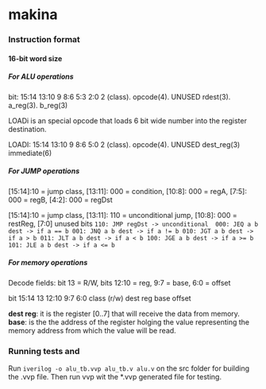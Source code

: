 # makina


### Instruction format

#### 16-bit word size

##### For ALU operations

bit: 15:14       13:10        9              8:6     5:3          2:0
     2 (class).  opcode(4).   UNUSED    rdest(3).  a_reg(3).     b_reg(3)

LOADi is an special opcode that loads 6 bit wide number into the register destination.

LOADI: 15:14       13:10        9         8:6          5:0
      2 (class).  opcode(4).   UNUSED  dest_reg(3)   immediate(6)

##### For JUMP operations

[15:14]:10 = jump class, [13:11]: 000 = condition, [10:8]: 000 = regA, [7:5]: 000 = regB, [4:2]: 000 = regDst

[15:14]:10 = jump class, [13:11]: 110 = unconditional jump, [10:8]: 000 = restReg, [7:0] unused bits
`
110: JMP regDst -> unconditional 
000: JEQ a b dest -> if a == b
001: JNQ a b dest -> if a != b
010: JGT a b dest -> if a > b
011: JLT a b dest -> if a < b
100: JGE a b dest -> if a >= b
101: JLE a b dest -> if a <= b
`

##### For memory operations

Decode fields: bit 13 = R/W, bits 12:10 = reg, 9:7 = base, 6:0 = offset

bit   15:14          13         12:10            9:7        6:0
      class        (r/w)        dest reg         base      offset

**dest reg**: it is the register [0..7] that will receive the data from memory.
**base**: is the the address of the register holging the value representing the memory address from which the value will be read.


### Running tests and 

Run `iverilog -o alu_tb.vvp alu_tb.v alu.v` on the src folder for building the .vvp file. Then run vvp wit the *.vvp generated file for testing.